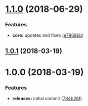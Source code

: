 <a name="1.1.0"></a>
# [1.1.0](https://github.com/hypeJunctionPro/Elgg3-hypeStripeSubscriptions/compare/1.0.1...1.1.0) (2018-06-29)


### Features

* **core:** updates and fixes ([e7869bb](https://github.com/hypeJunctionPro/Elgg3-hypeStripeSubscriptions/commit/e7869bb))



<a name="1.0.1"></a>
## [1.0.1](https://github.com/hypeJunctionPro/Elgg3-hypeStripeSubscriptions/compare/1.0.0...1.0.1) (2018-03-19)



<a name="1.0.0"></a>
# 1.0.0 (2018-03-19)


### Features

* **releases:** initial commit ([784b28f](https://github.com/hypeJunction/Elgg3-hypeStripeSubscriptions/commit/784b28f))



